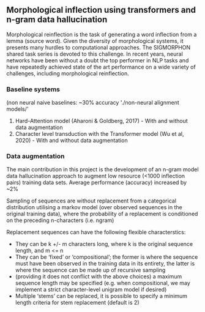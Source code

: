 ## Morphological inflection using transformers and n-gram data hallucination

Morphological reinflection is the task of generating a word inflection from a lemma (source word). Given the diversity of
morphological systems, it presents many hurdles to computational approaches. The SIGMORPHON shared task series is devoted
to this challenge. In recent years, neural networks have been without a doubt the top performer in NLP tasks and have repeatedly
achieved state of the art performance on a wide variety of challenges, including morphological reinflection.

### Baseline systems
(non neural naive baselines: ~30% accuracy './non-neural alignment models/'

1. Hard-Attention model (Aharoni & Goldberg, 2017) - With and without data augmentation
2. Character level transduction with the Transformer model (Wu et al, 2020) - With and without data augmentation

### Data augmentation

The main contribution in this project is the development of an n-gram model data hallucination approach to augment low resource 
(<1000 inflection pairs) training data sets. Average performance (accuracy) increased by ~2%

Sampling of sequences are without replacement from a categorical distribution utilising a markov model (over
observed sequences in the original training data), where the probability of a replacement is conditioned on the preceding
n-characters (i.e. ngram)

Replacement sequences can have the following flexible characterstics:
- They can be k +/- m characters long, where k is the original sequence length, and m <= n
- They can be ‘fixed’ or ‘compositional’; the former is where the sequence must have been observed in the training
data in its entirety, the latter is where the sequence can be made up of recursive sampling
- (providing it does not conflict with the above choices) a maximum sequence length may be specified (e.g. when
compositional, we may implement a strict character-level unigram model if desired)
- Multiple ‘stems’ can be replaced, it is possible to specify a minimum length criteria for stem replacement (default is 2)

